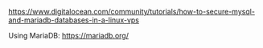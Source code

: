 https://www.digitalocean.com/community/tutorials/how-to-secure-mysql-and-mariadb-databases-in-a-linux-vps

Using MariaDB: https://mariadb.org/